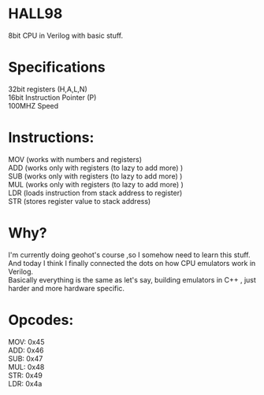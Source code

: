 # HALL98
8bit CPU in Verilog with basic stuff.


<h1>Specifications</h1>
32bit registers (H,A,L,N)<br>
16bit Instruction Pointer (P)<br>
100MHZ Speed

<h1>Instructions: </h1>
MOV (works with numbers and registers)
<br>
ADD (works only with registers (to lazy to add more) ) 
<br>
SUB (works only with registers (to lazy to add more) )
<br>
MUL (works only with registers (to lazy to add more) )
<br>
LDR (loads instruction from stack address to register)
<br>
STR (stores register value to stack address)

<br>

<h1>Why? </h1>
I'm currently doing geohot's course ,so I somehow need to learn this stuff.
<br>
And today I think I finally connected the dots on how CPU emulators work in Verilog.
<br>
Basically everything is the same as let's say, building emulators in C++ , just harder and more hardware specific.
<h1> Opcodes: </h1>
MOV: 0x45
<br>
ADD: 0x46
<br>
SUB: 0x47
<br>
MUL: 0x48
<br>
STR: 0x49
<br>
LDR: 0x4a
<br>
